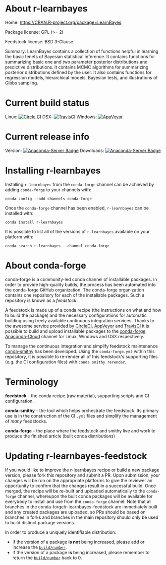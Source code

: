 About r-learnbayes
==================

Home: https://CRAN.R-project.org/package=LearnBayes

Package license: GPL (>= 2)

Feedstock license: BSD 3-Clause

Summary: LearnBayes contains a collection of functions helpful in learning the basic tenets of Bayesian statistical inference.  It contains functions for summarizing basic one and two parameter posterior distributions and predictive distributions.  It contains MCMC algorithms for summarizing posterior distributions defined by the user.  It also contains functions for regression models, hierarchical models, Bayesian tests, and illustrations of Gibbs sampling.



Current build status
====================

Linux: [![Circle CI](https://circleci.com/gh/conda-forge/r-learnbayes-feedstock.svg?style=shield)](https://circleci.com/gh/conda-forge/r-learnbayes-feedstock)
OSX: [![TravisCI](https://travis-ci.org/conda-forge/r-learnbayes-feedstock.svg?branch=master)](https://travis-ci.org/conda-forge/r-learnbayes-feedstock)
Windows: [![AppVeyor](https://ci.appveyor.com/api/projects/status/github/conda-forge/r-learnbayes-feedstock?svg=True)](https://ci.appveyor.com/project/conda-forge/r-learnbayes-feedstock/branch/master)

Current release info
====================
Version: [![Anaconda-Server Badge](https://anaconda.org/conda-forge/r-learnbayes/badges/version.svg)](https://anaconda.org/conda-forge/r-learnbayes)
Downloads: [![Anaconda-Server Badge](https://anaconda.org/conda-forge/r-learnbayes/badges/downloads.svg)](https://anaconda.org/conda-forge/r-learnbayes)

Installing r-learnbayes
=======================

Installing `r-learnbayes` from the `conda-forge` channel can be achieved by adding `conda-forge` to your channels with:

```
conda config --add channels conda-forge
```

Once the `conda-forge` channel has been enabled, `r-learnbayes` can be installed with:

```
conda install r-learnbayes
```

It is possible to list all of the versions of `r-learnbayes` available on your platform with:

```
conda search r-learnbayes --channel conda-forge
```


About conda-forge
=================

conda-forge is a community-led conda channel of installable packages.
In order to provide high-quality builds, the process has been automated into the
conda-forge GitHub organization. The conda-forge organization contains one repository
for each of the installable packages. Such a repository is known as a *feedstock*.

A feedstock is made up of a conda recipe (the instructions on what and how to build
the package) and the necessary configurations for automatic building using freely
available continuous integration services. Thanks to the awesome service provided by
[CircleCI](https://circleci.com/), [AppVeyor](http://www.appveyor.com/)
and [TravisCI](https://travis-ci.org/) it is possible to build and upload installable
packages to the [conda-forge](https://anaconda.org/conda-forge)
[Anaconda-Cloud](http://docs.anaconda.org/) channel for Linux, Windows and OSX respectively.

To manage the continuous integration and simplify feedstock maintenance
[conda-smithy](http://github.com/conda-forge/conda-smithy) has been developed.
Using the ``conda-forge.yml`` within this repository, it is possible to re-render all of
this feedstock's supporting files (e.g. the CI configuration files) with ``conda smithy rerender``.


Terminology
===========

**feedstock** - the conda recipe (raw material), supporting scripts and CI configuration.

**conda-smithy** - the tool which helps orchestrate the feedstock.
                   Its primary use is in the construction of the CI ``.yml`` files
                   and simplify the management of *many* feedstocks.

**conda-forge** - the place where the feedstock and smithy live and work to
                  produce the finished article (built conda distributions)


Updating r-learnbayes-feedstock
===============================

If you would like to improve the r-learnbayes recipe or build a new
package version, please fork this repository and submit a PR. Upon submission,
your changes will be run on the appropriate platforms to give the reviewer an
opportunity to confirm that the changes result in a successful build. Once
merged, the recipe will be re-built and uploaded automatically to the
`conda-forge` channel, whereupon the built conda packages will be available for
everybody to install and use from the `conda-forge` channel.
Note that all branches in the conda-forge/r-learnbayes-feedstock are
immediately built and any created packages are uploaded, so PRs should be based
on branches in forks and branches in the main repository should only be used to
build distinct package versions.

In order to produce a uniquely identifiable distribution:
 * If the version of a package **is not** being increased, please add or increase
   the [``build/number``](http://conda.pydata.org/docs/building/meta-yaml.html#build-number-and-string).
 * If the version of a package **is** being increased, please remember to return
   the [``build/number``](http://conda.pydata.org/docs/building/meta-yaml.html#build-number-and-string)
   back to 0.
